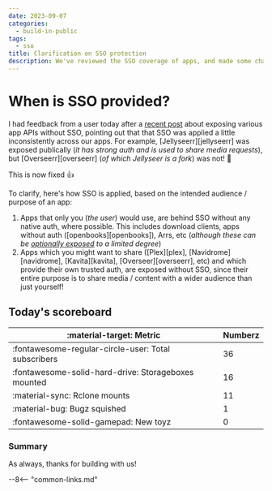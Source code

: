 ```yaml
---
date: 2023-09-07
categories:
  - build-in-public
tags:
  - sso
title: Clarification on SSO protection
description: We've reviewed the SSO coverage of apps, and made some changes for consistency
---
```

# When is SSO provided?

I had feedback from a user today after a [recent post](/blog/2023/08/31/exposing-apis-without-sso/) about exposing various app APIs without SSO, pointing out that that SSO was applied a little inconsistently across our apps. For example, [Jellyseerr][jellyseerr] was exposed publically (*it has strong auth and is used to share media requests*), but [Overseerr][overseerr] (*of which Jellyseer is a fork*) was not! :facepalm:

This is now fixed :thumbsup:

To clarify, here's how SSO is applied, based on the intended audience / purpose of an app:

1. Apps that only you (*the user*) would use, are behind SSO without any native auth, where possible. This includes download clients, apps without auth ([openbooks][openbooks]), Arrs, etc (*although these can be [optionally exposed](/blog/2023/08/31/exposing-apis-without-sso/) to a limited degree*)
2. Apps which you might want to share ([Plex][plex], [Navidrome][navidrome], [Kavita][kavita], [Overseer][overseerr], etc) and which provide their own trusted auth, are exposed without SSO, since their entire purpose is to share media / content with a wider audience than just yourself!

<!-- more -->

## Today's scoreboard

:material-target: Metric | Numberz
---------|----------
:fontawesome-regular-circle-user: Total subscribers | 36
:fontawesome-solid-hard-drive: Storageboxes mounted | 16
:material-sync: Rclone mounts | 11
:material-bug: Bugz squished | 1
:fontawesome-solid-gamepad: New toyz | 0

### Summary

As always, thanks for building with us!

--8<-- "common-links.md"